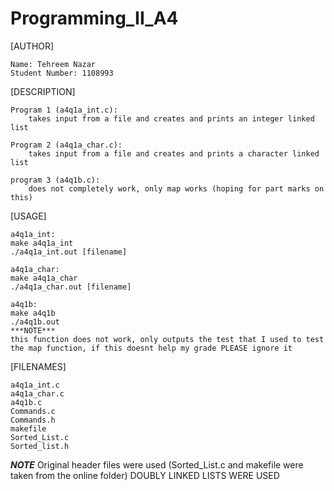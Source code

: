 # Programming_II_A4

[AUTHOR]

    Name: Tehreem Nazar
    Student Number: 1108993


[DESCRIPTION]

    Program 1 (a4q1a_int.c):
        takes input from a file and creates and prints an integer linked list

    Program 2 (a4q1a_char.c):
        takes input from a file and creates and prints a character linked list

    program 3 (a4q1b.c):
        does not completely work, only map works (hoping for part marks on this)
        

[USAGE]

    a4q1a_int:
    make a4q1a_int
    ./a4q1a_int.out [filename]

    a4q1a_char:
    make a4q1a_char
    ./a4q1a_char.out [filename]

    a4q1b:
    make a4q1b
    ./a4q1b.out
    ***NOTE***
    this function does not work, only outputs the test that I used to test
    the map function, if this doesnt help my grade PLEASE ignore it
    

[FILENAMES]

    a4q1a_int.c
    a4q1a_char.c
    a4q1b.c
    Commands.c
    Commands.h
    makefile
    Sorted_List.c
    Sorted_list.h

***NOTE*** 
Original header files were used (Sorted_List.c and makefile were taken
from the online folder)
DOUBLY LINKED LISTS WERE USED

